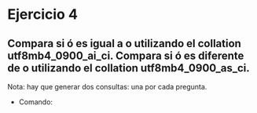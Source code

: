 # Ejercicio 4

## Compara si ó es igual a o utilizando el collation utf8mb4_0900_ai_ci. Compara si ó es diferente de o utilizando el collation utf8mb4_0900_as_ci.

Nota: hay que generar dos consultas: una por cada pregunta.

- Comando:

```

```